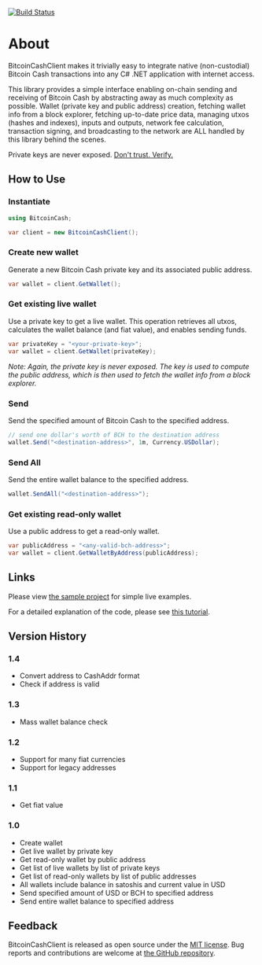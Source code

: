 [![Build Status](https://dev.azure.com/davidshattuck/BitcoinCashClient/_apis/build/status/david-shattuck.BitcoinCashClient?branchName=main)](https://dev.azure.com/davidshattuck/BitcoinCashClient/_build/latest?definitionId=5&branchName=main)

# About

BitcoinCashClient makes it trivially easy to integrate native (non-custodial) Bitcoin Cash transactions into any C# .NET application with internet access.

This library provides a simple interface enabling on-chain sending and receiving of Bitcoin Cash by abstracting away as much complexity as possible. Wallet (private key and public address) creation, fetching wallet info from a block explorer, fetching up-to-date price data, managing utxos (hashes and indexes), inputs and outputs, network fee calculation, transaction signing, and broadcasting to the network are ALL handled by this library behind the scenes.

Private keys are never exposed. [Don't trust. Verify.](https://github.com/david-shattuck/BitcoinCashClient)


## How to Use


### Instantiate

```csharp
using BitcoinCash;

var client = new BitcoinCashClient();
```


### Create new wallet

Generate a new Bitcoin Cash private key and its associated public address.

```csharp
var wallet = client.GetWallet();
```


### Get existing live wallet

Use a private key to get a live wallet. This operation retrieves all utxos, calculates the wallet balance (and fiat value), and enables sending funds.

```csharp
var privateKey = "<your-private-key>";
var wallet = client.GetWallet(privateKey);
```

*Note: Again, the private key is never exposed. The key is used to compute the public address, which is then used to fetch the wallet info from a block explorer.*


### Send 

Send the specified amount of Bitcoin Cash to the specified address.

```csharp
// send one dollar's worth of BCH to the destination address
wallet.Send("<destination-address>", 1m, Currency.USDollar);
```


### Send All

Send the entire wallet balance to the specified address.

```csharp
wallet.SendAll("<destination-address>");
```


### Get existing read-only wallet

Use a public address to get a read-only wallet. 

```csharp
var publicAddress = "<any-valid-bch-address>";
var wallet = client.GetWalletByAddress(publicAddress);
```


## Links

Please view [the sample project](https://github.com/david-shattuck/BitcoinCashClient/blob/main/SampleCode/Program.cs) for simple live examples.

For a detailed explanation of the code, please see [this tutorial](https://read.cash/@thanah85/bitcoin-cash-payments-using-c-and-net-f1c4b00d).


## Version History

### 1.4

- Convert address to CashAddr format
- Check if address is valid

### 1.3

- Mass wallet balance check

### 1.2

- Support for many fiat currencies
- Support for legacy addresses

### 1.1

- Get fiat value

### 1.0

- Create wallet
- Get live wallet by private key
- Get read-only wallet by public address
- Get list of live wallets by list of private keys
- Get list of read-only wallets by list of public addresses
- All wallets include balance in satoshis and current value in USD
- Send specified amount of USD or BCH to specified address
- Send entire wallet balance to specified address


## Feedback
BitcoinCashClient is released as open source under the [MIT license](https://github.com/david-shattuck/BitcoinCashClient/blob/main/LICENSE). Bug reports and contributions are welcome at [the GitHub repository](https://github.com/david-shattuck/BitcoinCashClient).